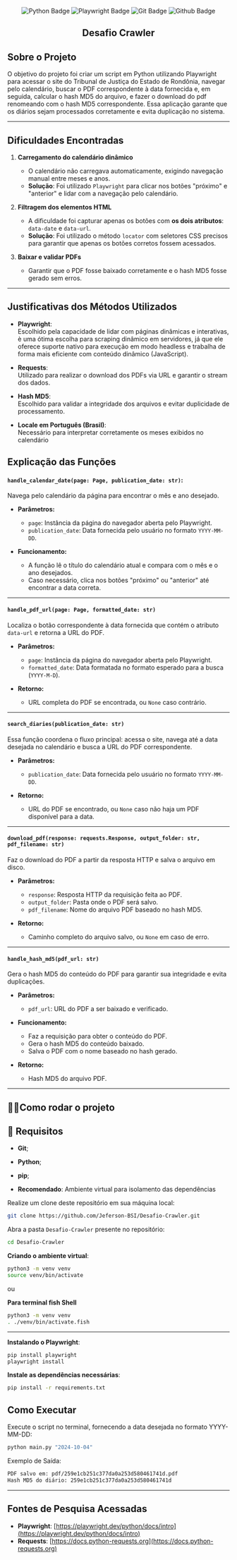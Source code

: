 <div align="center">

![Python Badge](https://img.shields.io/badge/Python-000000?style=for-the-badge&logo=python&logoColor=white) ![Playwright Badge](https://img.shields.io/badge/Playwright-000000?style=for-the-badge&logo=microsoft&logoColor=white) ![Git Badge](https://img.shields.io/badge/GIT-000000?style=for-the-badge&logo=git&logoColor=white) ![Github Badge](https://img.shields.io/badge/GitHub-000000?style=for-the-badge&logo=github&logoColor=white)

</div>
<!-- # Desafio React Native -->
<h2 align="center">
  Desafio Crawler
</2>

## Sobre o Projeto

O objetivo do projeto foi criar um script em Python utilizando Playwright para acessar o site do Tribunal de Justiça do Estado de Rondônia, navegar pelo calendário, buscar o PDF correspondente à data fornecida e, em seguida, calcular o hash MD5 do arquivo, e fazer o download do pdf renomeando com o hash MD5 correspondente. Essa aplicação garante que os diários sejam processados corretamente e evita duplicação no sistema.

---

## Dificuldades Encontradas

1. **Carregamento do calendário dinâmico**

   - O calendário não carregava automaticamente, exigindo navegação manual entre meses e anos.
   - **Solução**: Foi utilizado `Playwright` para clicar nos botões "próximo" e "anterior" e lidar com a navegação pelo calendário.

2. **Filtragem dos elementos HTML**

   - A dificuldade foi capturar apenas os botões com **os dois atributos**: `data-date` e `data-url`.
   - **Solução**: Foi utilizado o método `locator` com seletores CSS precisos para garantir que apenas os botões corretos fossem acessados.

3. **Baixar e validar PDFs**
   - Garantir que o PDF fosse baixado corretamente e o hash MD5 fosse gerado sem erros.

---

## Justificativas dos Métodos Utilizados

- **Playwright**:  
  Escolhido pela capacidade de lidar com páginas dinâmicas e interativas, è uma ótima escolha para scraping dinâmico em servidores, já que ele oferece suporte nativo para execução em modo headless e trabalha de forma mais eficiente com conteúdo dinâmico (JavaScript).

- **Requests**:  
  Utilizado para realizar o download dos PDFs via URL e garantir o stream dos dados.

- **Hash MD5**:  
  Escolhido para validar a integridade dos arquivos e evitar duplicidade de processamento.

- **Locale em Português (Brasil)**:  
  Necessário para interpretar corretamente os meses exibidos no calendário

## Explicação das Funções

#### **`handle_calendar_date(page: Page, publication_date: str)`**:

Navega pelo calendário da página para encontrar o mês e ano desejado.

- **Parâmetros:**

  - `page`: Instância da página do navegador aberta pelo Playwright.
  - `publication_date`: Data fornecida pelo usuário no formato `YYYY-MM-DD`.

- **Funcionamento:**
  - A função lê o título do calendário atual e compara com o mês e o ano desejados.
  - Caso necessário, clica nos botões "próximo" ou "anterior" até encontrar a data correta.

---

#### **`handle_pdf_url(page: Page, formatted_date: str)`**

Localiza o botão correspondente à data fornecida que contém o atributo `data-url` e retorna a URL do PDF.

- **Parâmetros:**

  - `page`: Instância da página do navegador aberta pelo Playwright.
  - `formatted_date`: Data formatada no formato esperado para a busca (`YYYY-M-D`).

- **Retorno:**
  - URL completa do PDF se encontrada, ou `None` caso contrário.

---

#### **`search_diaries(publication_date: str)`**

Essa função coordena o fluxo principal: acessa o site, navega até a data desejada no calendário e busca a URL do PDF correspondente.

- **Parâmetros:**

  - `publication_date`: Data fornecida pelo usuário no formato `YYYY-MM-DD`.

- **Retorno:**
  - URL do PDF se encontrado, ou `None` caso não haja um PDF disponível para a data.

---

#### **`download_pdf(response: requests.Response, output_folder: str, pdf_filename: str)`**

Faz o download do PDF a partir da resposta HTTP e salva o arquivo em disco.

- **Parâmetros:**

  - `response`: Resposta HTTP da requisição feita ao PDF.
  - `output_folder`: Pasta onde o PDF será salvo.
  - `pdf_filename`: Nome do arquivo PDF baseado no hash MD5.

- **Retorno:**
  - Caminho completo do arquivo salvo, ou `None` em caso de erro.

---

#### **`handle_hash_md5(pdf_url: str)`**

Gera o hash MD5 do conteúdo do PDF para garantir sua integridade e evita duplicações.

- **Parâmetros:**

  - `pdf_url`: URL do PDF a ser baixado e verificado.

- **Funcionamento:**

  - Faz a requisição para obter o conteúdo do PDF.
  - Gera o hash MD5 do conteúdo baixado.
  - Salva o PDF com o nome baseado no hash gerado.

- **Retorno:**
  - Hash MD5 do arquivo PDF.

---

## 🏃‍♂️Como rodar o projeto

## 📃 Requisitos

- **Git**;
- **Python**;
- **pip**;

- **Recomendado**: Ambiente virtual para isolamento das dependências

Realize um clone deste repositório em sua máquina local:

```bash
git clone https://github.com/Jeferson-BSI/Desafio-Crawler.git
```

Abra a pasta `Desafio-Crawler` presente no repositório:

```bash
cd Desafio-Crawler
```

**Criando o ambiente virtual**:

```bash
python3 -m venv venv
source venv/bin/activate
```

ou

**Para terminal fish Shell**

```bash
python3 -m venv venv
. ./venv/bin/activate.fish
```

---

**Instalando o Playwright**:

```bash
pip install playwright
playwright install
```

**Instale as dependências necessárias**:

```bash
pip install -r requirements.txt
```

## Como Executar

Execute o script no terminal, fornecendo a data desejada no formato YYYY-MM-DD:

```bash
python main.py "2024-10-04"
```

Exemplo de Saída:

```bash
PDF salvo em: pdf/259e1cb251c377da0a253d580461741d.pdf
Hash MD5 do diário: 259e1cb251c377da0a253d580461741d

```

---

## Fontes de Pesquisa Acessadas

- **Playwright**: [https://playwright.dev/python/docs/intro](https://playwright.dev/python/docs/intro)
- **Requests**: [https://docs.python-requests.org](https://docs.python-requests.org)
